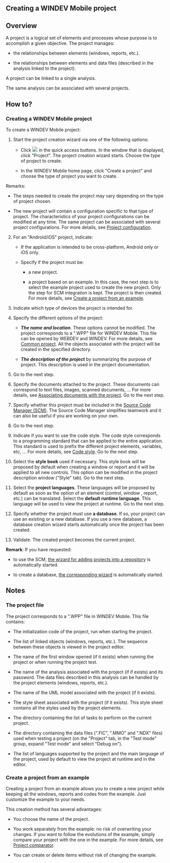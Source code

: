 


## Creating a WINDEV Mobile project
			



<a name="NOTE1"></a>
<a name="NOTE1_1"></a>


## Overview
<a name="overview_ELTTEXTE000190"></a>
A project is a logical set of elements and processes whose purpose is to accomplish a given objective. The project manages:

- the relationships between elements (windows, reports, etc.).

- the relationships between elements and data files (described in the analysis linked to the project).




A project can be linked to a single analysis.

The same analysis can be associated with several projects.

<a name="NOTE2"></a>
<a name="NOTE2_1"></a>


## How to?
<a name="how_ELTTEXTE000214"></a>


### Creating a WINDEV Mobile project
<a name="creating_windev_mobile_project_ELTPARAGRAPHE000025"></a>

To create a WINDEV Mobile project:

1. Start the project creation wizard via one of the following options: 

	- Click ![](https://doc.pcsoft.fr/en-US/images/image.awp?langid=3&name=ico_nouveau.gif)
 in the quick access buttons. In the window that is displayed, click "Project". The project creation wizard starts. Choose the type of project to create.

	- In the WINDEV Mobile home page, click "Create a project" and choose the type of project you want to create. 


 Remarks: 

- The steps needed to create the project may vary depending on the type of project chosen.

- The new project will contain a configuration specific to that type of project. The characteristics of your project configurations can be modified at any time. The same project can be associated with several project configurations. For more details, see [Project configuration](../Editeurs/9000030.md). 

2. For an "Android/iOS" project, indicate: 

	- If the application is intended to be cross-platform, Android only or iOS only. 

	- Specify if the project must be: 

		- a new project. 

		- a project based on an example. In this case, the next step is to select the example project used to create the new project. Only the step for SCM integration is kept. The project is then created. For more details, see [Create a project from an example](#NOTE3_2).




3. Indicate which type of devices the project is intended for. 

4. Specify the different options of the project:

	- ***The name and location***. These options cannot be modified. The project corresponds to a ".WPP" file for WINDEV Mobile. This file can be opened by WEBDEV and WINDEV. For more details, see [Common project](../Editeurs/2030049.md).
			All the objects associated with the project will be created in the specified directory.

	- ***The description of the project*** by summarizing the purpose of project. This description is used in the project documentation.




5. Go to the next step.

6. Specify the documents attached to the project. These documents can correspond to text files, images, scanned documents, ... For more details, see [Associating documents with the project](../Editeurs/9000092.md). Go to the next step.

7. Specify whether this project must be included in the [Source Code Manager (SCM)](../Editeurs/2038001.md). The Source Code Manager simplifies teamwork and it can also be useful if you are working on your own. 

8. Go to the next step.

9. Indicate if you want to use the code style. The code style corresponds to a programming standard that can be applied to the entire application. This standard is used to prefix the different project elements, variables, etc, ... For more details, see [Code style](../Editeurs/9000074.md). Go to the next step.

10. Select the **style book** used if necessary. This style book will be proposed by default when creating a window or report and it will be applied to all new controls. This option can be modified in the project description window ("Style" tab). Go to the next step.

11. Select the **project languages**. These languages will be proposed by default as soon as the option of an element (control, window , report, etc.) can be translated. Select the **default runtime language**. This language will be used to view the project at runtime. Go to the next step.

12. Specify whether the project must use **a database**.
	If so, your project can use an existing or a new database. If you use a new database, a database creation wizard starts automatically once the project has been created.

13. Validate. The created project becomes the current project.




**Remark**: If you have requested:

- to use the SCM, [the wizard for adding projects into a repository](../Editeurs/2038002.md) is automatically started.

- to create a database, [the corresponding wizard](../Editeurs/2011011.md) is automatically started.




<a name="NOTE3"></a>
<a name="NOTE3_1"></a>


## Notes
<a name="notes_ELTTEXTE000238"></a>


### The project file
<a name="the_project_file_ELTPARAGRAPHE000101"></a>

The project corresponds to a ".WPP" file in WINDEV Mobile. This file contains:

- The initialization code of the project, run when starting the project.

- The list of linked objects (windows, reports, etc.). The sequence between these objects is viewed in the project editor.

- The name of the first window opened (if it exists) when running the project or when running the project test.

- The name of the analysis associated with the project (if if exists) and its password. The data files described in this analysis can be handled by the project elements (windows, reports, etc.).

- The name of the UML model associated with the project (if it exists).

- The style sheet associated with the project (if it exists). This style sheet contains all the styles used by the project elements.

- The directory containing the list of tasks to perform on the current project.

- The directory containing the data files (".FIC", ".MMO" and ".NDX" files) used when testing a project (on the "Project" tab, in the "Test mode" group, expand "Test mode" and select "Debug on").

- The list of languages supported by the project and the main language of the project, used by default to view the project at runtime and in the editor.



<a name="NOTE3_2"></a>


### Create a project from an example
<a name="create_project_from_example_ELTPARAGRAPHE000132"></a>

Creating a project from an example allows you to create a new project while keeping all the windows, reports and codes from the example. Just customize the example to your needs. 

This creation method has several advantages: 

- You choose the name of the project. 

- You work separately from the example: no risk of overwriting your changes. If you want to follow the evolutions of the example, simply compare your project with the one in the example. For more details, see [Project comparator](../Editeurs/2030024.md). 

- You can create or delete items without risk of changing the example. 





